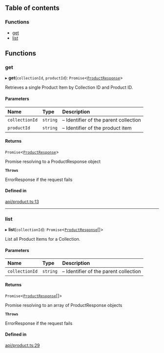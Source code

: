 ## Table of contents

### Functions

- [get](product.md#get)
- [list](product.md#list)

## Functions

### get

▸ **get**(`collectionId`, `productId`): `Promise`\<[`ProductResponse`](../interfaces/ProductResponse.md)\>

Retrieves a single Product Item by Collection ID and Product ID.

#### Parameters

| Name | Type | Description |
| :------ | :------ | :------ |
| `collectionId` | `string` | – Identifier of the parent collection |
| `productId` | `string` | – Identifier of the product item |

#### Returns

`Promise`\<[`ProductResponse`](../interfaces/ProductResponse.md)\>

Promise resolving to a ProductResponse object

**`Throws`**

ErrorResponse if the request fails

#### Defined in

[api/product.ts:13](https://github.com/Prove-Anything/smartlinks/blob/54a929dabe2ef3c5f4a5a559c656ea584231138a/src/api/product.ts#L13)

___

### list

▸ **list**(`collectionId`): `Promise`\<[`ProductResponse`](../interfaces/ProductResponse.md)[]\>

List all Product Items for a Collection.

#### Parameters

| Name | Type | Description |
| :------ | :------ | :------ |
| `collectionId` | `string` | – Identifier of the parent collection |

#### Returns

`Promise`\<[`ProductResponse`](../interfaces/ProductResponse.md)[]\>

Promise resolving to an array of ProductResponse objects

**`Throws`**

ErrorResponse if the request fails

#### Defined in

[api/product.ts:29](https://github.com/Prove-Anything/smartlinks/blob/54a929dabe2ef3c5f4a5a559c656ea584231138a/src/api/product.ts#L29)
